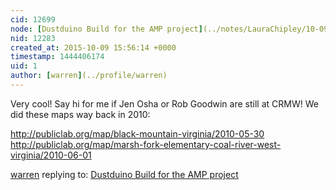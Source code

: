 ```yaml
---
cid: 12699
node: [Dustduino Build for the AMP project](../notes/LauraChipley/10-09-2015/dustduino-build-for-the-amp-project)
nid: 12283
created_at: 2015-10-09 15:56:14 +0000
timestamp: 1444406174
uid: 1
author: [warren](../profile/warren)
---
```


Very cool! Say hi for me if Jen Osha or Rob Goodwin are still at CRMW! We did these maps way back in 2010:

http://publiclab.org/map/black-mountain-virginia/2010-05-30
http://publiclab.org/map/marsh-fork-elementary-coal-river-west-virginia/2010-06-01

[warren](../profile/warren) replying to: [Dustduino Build for the AMP project](../notes/LauraChipley/10-09-2015/dustduino-build-for-the-amp-project)

